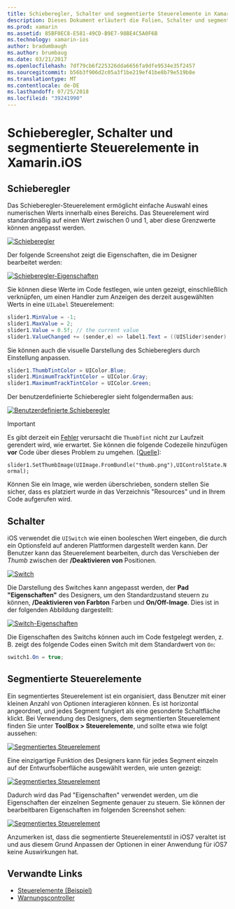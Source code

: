 ```yaml
---
title: Schieberegler, Schalter und segmentierte Steuerelemente in Xamarin.iOS
description: Dieses Dokument erläutert die Folien, Schalter und segmentierte Steuerelemente in Xamarin.iOS, die beschreibt, wie mit ihnen sowohl programmgesteuert als auch in der iOS-Designer arbeiten.
ms.prod: xamarin
ms.assetid: 85BF0EC8-E581-49CD-B9E7-98BE4C5A0F6B
ms.technology: xamarin-ios
author: bradumbaugh
ms.author: brumbaug
ms.date: 03/21/2017
ms.openlocfilehash: 7df79cb6f225326dda6656fa9dfe9534e35f2457
ms.sourcegitcommit: b56b3f906d2c05a3f1be219ef41be8b79e519b8e
ms.translationtype: MT
ms.contentlocale: de-DE
ms.lasthandoff: 07/25/2018
ms.locfileid: "39241990"
---
```

# <a name="sliders-switches-and-segmented-controls-in-xamarinios"></a>Schieberegler, Schalter und segmentierte Steuerelemente in Xamarin.iOS

<a name="Sliders" />

## <a name="sliders"></a>Schieberegler

Das Schieberegler-Steuerelement ermöglicht einfache Auswahl eines numerischen Werts innerhalb eines Bereichs. Das Steuerelement wird standardmäßig auf einen Wert zwischen 0 und 1, aber diese Grenzwerte können angepasst werden.

 [![](slider-switch-segmented-controls-images/image25a.png "Schieberegler")](slider-switch-segmented-controls-images/image25a.png#lightbox)

Der folgende Screenshot zeigt die Eigenschaften, die im Designer bearbeitet werden:

 [![](slider-switch-segmented-controls-images/image26a.png "Schieberegler-Eigenschaften")](slider-switch-segmented-controls-images/image25a.png#lightbox)

Sie können diese Werte im Code festlegen, wie unten gezeigt, einschließlich verknüpfen, um einen Handler zum Anzeigen des derzeit ausgewählten Werts in eine `UILabel` Steuerelement:

```csharp
slider1.MinValue = -1;
slider1.MaxValue = 2;
slider1.Value = 0.5f; // the current value
slider1.ValueChanged += (sender,e) => label1.Text = ((UISlider)sender).Value.ToString ();
```

Sie können auch die visuelle Darstellung des Schiebereglers durch Einstellung anpassen.

```csharp
slider1.ThumbTintColor = UIColor.Blue;
slider1.MinimumTrackTintColor = UIColor.Gray;
slider1.MaximumTrackTintColor = UIColor.Green;
```

Der benutzerdefinierte Schieberegler sieht folgendermaßen aus:

 [![](slider-switch-segmented-controls-images/image27a.png "Benutzerdefinierte Schieberegler")](slider-switch-segmented-controls-images/image28a.png#lightbox)

> [!IMPORTANT]
> Es gibt derzeit ein [Fehler](http://stackoverflow.com/a/19496179) verursacht die `ThumbTint` nicht zur Laufzeit gerendert wird, wie erwartet. Sie können die folgende Codezeile hinzufügen **vor** Code über dieses Problem zu umgehen. [[Quelle](http://stackoverflow.com/a/21396794)]:
>
> `slider1.SetThumbImage(UIImage.FromBundle("thumb.png"),UIControlState.Normal);`
> 
> Können Sie ein Image, wie werden überschrieben, sondern stellen Sie sicher, dass es platziert wurde _in_ das Verzeichnis "Resources" und in Ihrem Code aufgerufen wird.

<a name="Switch" />

## <a name="switch"></a>Schalter

iOS verwendet die `UISwitch` wie einen booleschen Wert eingeben, die durch ein Optionsfeld auf anderen Plattformen dargestellt werden kann. Der Benutzer kann das Steuerelement bearbeiten, durch das Verschieben der *Thumb* zwischen der **/Deaktivieren von** Positionen.

 [![](slider-switch-segmented-controls-images/image28a.png "Switch")](slider-switch-segmented-controls-images/image28a.png#lightbox)

Die Darstellung des Switches kann angepasst werden, der **Pad "Eigenschaften"** des Designers, um den Standardzustand steuern zu können, **/Deaktivieren von Farbton** Farben und **On/Off-Image**. Dies ist in der folgenden Abbildung dargestellt:

 [![](slider-switch-segmented-controls-images/image29a.png "Switch-Eigenschaften")](slider-switch-segmented-controls-images/image29a.png#lightbox)

Die Eigenschaften des Switchs können auch im Code festgelegt werden, z. B. zeigt des folgende Codes einen Switch mit dem Standardwert von `On`:

```csharp
switch1.On = true;
```

 <a name="Segmented_Controls" />


## <a name="segmented-controls"></a>Segmentierte Steuerelemente

Ein segmentiertes Steuerelement ist ein organisiert, dass Benutzer mit einer kleinen Anzahl von Optionen interagieren können. Es ist horizontal angeordnet, und jedes Segment fungiert als eine gesonderte Schaltfläche klickt. Bei Verwendung des Designers, dem segmentierten Steuerelement finden Sie unter **ToolBox > Steuerelemente**, und sollte etwa wie folgt aussehen:

 [![](slider-switch-segmented-controls-images/segmentedcontrol.png "Segmentiertes Steuerelement")](slider-switch-segmented-controls-images/segmentedcontrol.png#lightbox)

Eine einzigartige Funktion des Designers kann für jedes Segment einzeln auf der Entwurfsoberfläche ausgewählt werden, wie unten gezeigt:

 [![](slider-switch-segmented-controls-images/segmentedcontrolselection.png "Segmentiertes Steuerelement")](slider-switch-segmented-controls-images/segmentedcontrolselection.png#lightbox)

Dadurch wird das Pad "Eigenschaften" verwendet werden, um die Eigenschaften der einzelnen Segmente genauer zu steuern. Sie können der bearbeitbaren Eigenschaften im folgenden Screenshot sehen:

 [![](slider-switch-segmented-controls-images/segmentedcontrolproperties.png "Segmentiertes Steuerelement")](slider-switch-segmented-controls-images/segmentedcontrolproperties.png#lightbox)

Anzumerken ist, dass die segmentierte Steuerelementstil in iOS7 veraltet ist und aus diesem Grund Anpassen der Optionen in einer Anwendung für iOS7 keine Auswirkungen hat.

## <a name="related-links"></a>Verwandte Links

- [Steuerelemente (Beispiel)](https://developer.xamarin.com/samples/Controls/)
- [Warnungscontroller](https://github.com/xamarin/recipes/tree/master/Recipes/ios/standard_controls/alertcontroller)
